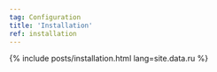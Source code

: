 ```yaml
---
tag: Configuration
title: 'Installation'
ref: installation
---
```


{% include posts/installation.html lang=site.data.ru %}

